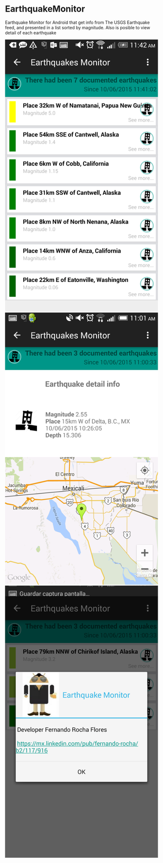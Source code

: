 # EarthquakeMonitor
Earthquake Monitor for Android that get info from The USGS Earthquake feed, and presented in a list sorted by magnitude.
Also is posible to view detail of each earthquake

![alt tag](https://github.com/ferart/EarthquakeMonitor/blob/master/images/list.png)
![alt tag](https://github.com/ferart/EarthquakeMonitor/blob/master/images/detail.png)
![alt tag](https://github.com/ferart/EarthquakeMonitor/blob/master/images/about.png)


